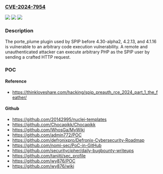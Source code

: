 ### [CVE-2024-7954](https://cve.mitre.org/cgi-bin/cvename.cgi?name=CVE-2024-7954)
![](https://img.shields.io/static/v1?label=Product&message=SPIP&color=blue)
![](https://img.shields.io/static/v1?label=Version&message=4.3.0-alpha%3C%204.3.0-alpha2%20&color=brighgreen)
![](https://img.shields.io/static/v1?label=Vulnerability&message=CWE-284%20Improper%20Access%20Control&color=brighgreen)

### Description

The porte_plume plugin used by SPIP before 4.30-alpha2, 4.2.13, and 4.1.16 is vulnerable to an arbitrary code execution vulnerability. A remote and unauthenticated attacker can execute arbitrary PHP as the SPIP user by sending a crafted HTTP request.

### POC

#### Reference
- https://thinkloveshare.com/hacking/spip_preauth_rce_2024_part_1_the_feather/

#### Github
- https://github.com/20142995/nuclei-templates
- https://github.com/Chocapikk/Chocapikk
- https://github.com/WhosGa/MyWiki
- https://github.com/admin772/POC
- https://github.com/defronixpro/Defronix-Cybersecurity-Roadmap
- https://github.com/nomi-sec/PoC-in-GitHub
- https://github.com/securitycipher/daily-bugbounty-writeups
- https://github.com/tanjiti/sec_profile
- https://github.com/wy876/POC
- https://github.com/wy876/wiki

